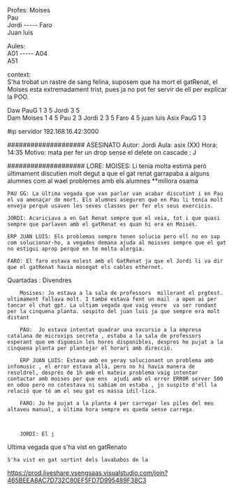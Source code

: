 Profes:
Moises   
Pau  
Jordi  -----
Faro  
Juan luis
  

Aules:  
A01       -----
A04  
A51

context:   
S'ha trobat un rastre de sang felina, suposem que ha mort el gatRenat,
el Moises esta extremadament trist, pues ja no pot fer servir de ell per
explicar la POO.   

Daw PauG 1  3 5 Jordi  3 5   
Dam Moises 1 4 5  Pau 2 3 Jordi 2 3 5 Faro 4 5 juan luis
Asix PauG 1 3   

#ip servidor
192.168.16.42:3000


####################
ASESINATO
Autor: Jordi
Aula: asix (XX)
Hora: 14:35
Motivo: mata per fer un drop sense el delete on cascade : J

####################
LORE:
    MOISES: Li tenia molta estima però últimament discutien molt degut a que el gat renat garrapaba a alguns alumnes com al wael problemes amb els alumnes **millora osama 
    
    PAU GG: La última vegada que van parlar van acabar discutint i en Pau el va amenaçar de mort. Els alumnes aseguren que en Pau li tenia molt enveja perquè usaven les seves classes per fer els seus exercicis.

    JORDI: Acariciava a en Gat Renat sempre que el veia, tot i que quasi sempre que parlaven amb el gatRenat es quan hi era en Moisés.
    
    ERP JUAN LUIS: Els problemas sempre tenen solucio pero ell no en sap com solucionar-ho, a vegades demana ajuda al moisses sempre que el gat no estigui aprop perquè en te molta alergia.

    FARO: El faro estava molest amb el GatRenat ja que el Jordi li va dir que el gatRenat havia mosegat els cables ethernet.




Quartadas : 
    Divendres 

        Mosises: Jo estava a la sala de professors  millorant el prgtest. ultimament fallava molt. I també estava fent un mail  a open ai per tancar el chat gpt. La ultiam vegada que vaig veure  va ser rondant per la cinquena planta. sospito del juan luis ja que sempre era molt distant

        PAU:  Jo estava intentat quadrar una excursio a la empresa catalana de microxips secreta , estaba a la sala de professors esperant que em diguesin les hores disponibles, despres he pujat a la cinquena planta per plantejar el horari amb direcció.

        ERP JUAN LUIS: Estava amb en yeray solucionant un problema amb infomusic , el error estava allà, pero no hi havia manera de resoldrel, després de 1h amb el mateix problema vaig intentar contactar amb moises per que ens  ajudi amb el error ERROR server 500  en odoo pero no cotestava ni sabiam on estaba , jo suspito d'ell la relació que té am el seu gat es massa idil·lica.
        
        FARO: Jo he pujat a la planta 4 per carregar les piles del meu altaveu manual, a última hora sempre es queda sense carrega.



        JORDI: El j


Ultima vegada que s'ha vist en gatRenato

    S'ha vist en gat sortint dels lavababos de la 

https://prod.liveshare.vsengsaas.visualstudio.com/join?465BEEA8AC7D732C80EF5FD7D995489F38C3